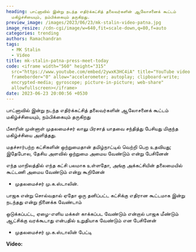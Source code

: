 ```yaml
---
heading: பாட்னாவில் இன்று நடந்த எதிர்க்கட்சித் தலைவர்களின் ஆலோசனைக் கூட்டம்
  மகிழ்ச்சியையும், நம்பிக்கையும் தருகிறது.
preview_image: /images/2023/06/23/mk-stalin-video-patna.jpg
image_resize: /cdn-cgi/image/w=640,fit=scale-down,q=80,f=auto
categories: trending
authors: Ramachandran
tags:
  - MK Stalin
  - Video
title: mk-stalin-patna-press-meet-today
code: <iframe width="560" height="315"
  src="https://www.youtube.com/embed/2ywxK3HC4iA" title="YouTube video player"
  frameborder="0" allow="accelerometer; autoplay; clipboard-write;
  encrypted-media; gyroscope; picture-in-picture; web-share"
  allowfullscreen></iframe>
date: 2023-06-23 20:00:56 +0530
---
```

பாட்னாவில் இன்று நடந்த எதிர்க்கட்சித் தலைவர்களின் ஆலோசனைக் கூட்டம் மகிழ்ச்சியையும், நம்பிக்கையும் தருகிறது

பீகாரின் முன்னாள் முதலமைச்சர் லாலு பிரசாத் யாதவை சந்தித்து பேசியது மிகுந்த மகிழ்ச்சியை அளித்தது.

மதச்சார்பற்ற கட்சிகளின் ஒற்றுமைதான் தமிழ்நாட்டில் வெற்றி பெற உதவியது; இதேபோல, தேசிய அளவில் ஒற்றுமை அமைய வேண்டும் என்று பேசினேன்

எந்த மாநிலத்தில் எந்த கட்சி பலமாக உள்ளதோ, அங்கு அக்கட்சியின் தலைமையில் கூட்டணி அமைய வேண்டும் என்று கூறினேன்

* முதலமைச்சர் மு.க.ஸ்டாலின்.

பாஜக என்று சொல்வதால் ஏதோ ஒரு தனிப்பட்ட கட்சிக்கு எதிரான கூட்டமாக இன்று நடந்தது என்று நினைக்க வேண்டாம்

ஒடுக்கப்பட்ட, ஏழை-எளிய மக்கள் காக்கப்பட வேண்டும் என்றால் பாஜக மீண்டும் ஆட்சிக்கு வரக்கூடாது என்பதில் உறுதியாக வேண்டும் என பேசினேன் 

* முதலமைச்சர் மு.க.ஸ்டாலின் பேட்டி

**V﻿ideo:**